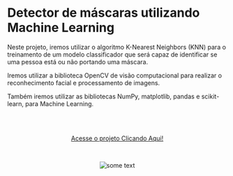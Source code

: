 # Detector de máscaras utilizando Machine Learning

Neste projeto, iremos utilizar o algoritmo K-Nearest Neighbors (KNN) para o treinamento de um modelo classificador que será capaz de identificar se uma pessoa está ou não portando uma máscara.

Iremos utilizar a biblioteca OpenCV de visão computacional para realizar o reconhecimento facial e processamento de imagens.

Também iremos utilizar as bibliotecas NumPy, matplotlib, pandas e scikit-learn, para Machine Learning.


<br/>
<br/>

<p align="center"><a href="https://wenceslau93.github.io/Detector_de_mascaras/">Acesse o projeto Clicando Aqui!</a></p>

<br/>

<p align="center">
<img src="https://github.com/Wenceslau93/Detector_de_mascaras/blob/main/detc.png" alt="some text">
</center></p>
